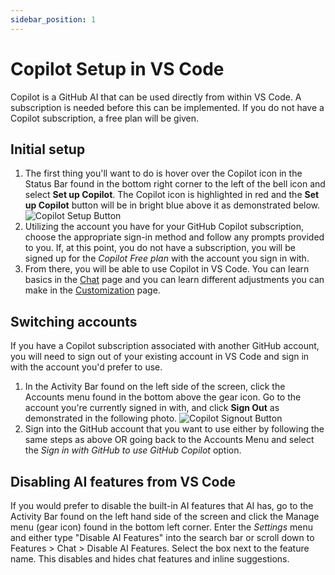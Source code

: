 ```yaml
---
sidebar_position: 1
---
```


# Copilot Setup in VS Code

Copilot is a GitHub AI that can be used directly from within VS Code. A subscription is needed before this can be implemented. If you do not have a Copilot subscription, a free plan will be given.

## Initial setup

1. The first thing you'll want to do is hover over the Copilot icon in the Status Bar found in the bottom right corner to the left of the bell icon and select **Set up Copilot**. The Copilot icon is highlighted in red and the **Set up Copilot** button will be in bright blue above it as demonstrated below.
![Copilot Setup Button](/img/copilot-extensions/setup-copilot.png)
1. Utilizing the account you have for your GitHub Copilot subscription, choose the appropriate sign-in method and follow any prompts provided to you. If, at this point, you do not have a subscription, you will be signed up for the *Copilot Free plan* with the account you sign in with.
1. From there, you will be able to use Copilot in VS Code. You can learn basics in the [Chat](docs/extensions-copilot/copilotChat.md) page and you can learn different adjustments you can make in the [Customization](docs/extensions-copilot/copilotCustomize.md) page.

## Switching accounts

If you have a Copilot subscription associated with another GitHub account, you will need to sign out  of your existing account in VS Code and sign in with the account you'd prefer to use.

1. In the Activity Bar found on the left side of the screen, click the Accounts menu found in the bottom above the gear icon. Go to the account you're currently signed in with, and click **Sign Out** as demonstrated in the following photo.
![Copilot Signout Button](/img/copilot-extensions/copilot-signout.png)
1. Sign into the GitHub account that you want to use either by following the same steps as above OR going back to the Accounts Menu and select the *Sign in with GitHub to use GitHub Copilot* option.

## Disabling AI features from VS Code

If you would prefer to disable the built-in AI features that AI has, go to the Activity Bar found on the left hand side of the screen and click the Manage menu (gear icon) found in the bottom left corner. Enter the *Settings* menu and either type "Disable AI Features" into the search bar or scroll down to Features > Chat > Disable AI Features. Select the box next to the feature name. This disables and hides chat features and inline suggestions.
